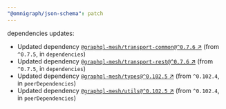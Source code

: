 ```yaml
---
"@omnigraph/json-schema": patch
---
```

dependencies updates:
  - Updated dependency [`@graphql-mesh/transport-common@^0.7.6` ↗︎](https://www.npmjs.com/package/@graphql-mesh/transport-common/v/0.7.6) (from `^0.7.5`, in `dependencies`)
  - Updated dependency [`@graphql-mesh/transport-rest@^0.7.6` ↗︎](https://www.npmjs.com/package/@graphql-mesh/transport-rest/v/0.7.6) (from `^0.7.5`, in `dependencies`)
  - Updated dependency [`@graphql-mesh/types@^0.102.5` ↗︎](https://www.npmjs.com/package/@graphql-mesh/types/v/0.102.5) (from `^0.102.4`, in `peerDependencies`)
  - Updated dependency [`@graphql-mesh/utils@^0.102.5` ↗︎](https://www.npmjs.com/package/@graphql-mesh/utils/v/0.102.5) (from `^0.102.4`, in `peerDependencies`)
